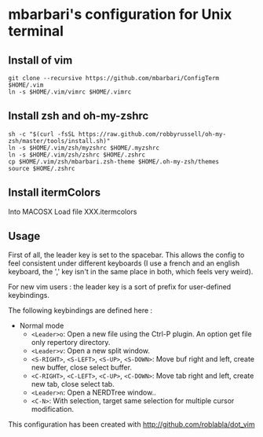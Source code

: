 mbarbari's configuration for Unix terminal
=================

## Install of vim
```
git clone --recursive https://github.com/mbarbari/ConfigTerm $HOME/.vim
ln -s $HOME/.vim/vimrc $HOME/.vimrc
```

## Install zsh and oh-my-zshrc
```
sh -c "$(curl -fsSL https://raw.github.com/robbyrussell/oh-my-zsh/master/tools/install.sh)"
ln -s $HOME/.vim/zsh/myzshrc $HOME/.myzshrc
ln -s $HOME/.vim/zsh/zshrc $HOME/.zshrc
cp $HOME/.vim/zsh/mbarbari.zsh-theme $HOME/.oh-my-zsh/themes
source $HOME/.zshrc
```

## Install itermColors

Into MACOSX Load file XXX.itermcolors

## Usage

First of all, the leader key is set to the spacebar. This allows the config
to feel consistent under different keyboards (I use a french and an english
keyboard, the ',' key isn't in the same place in both, which feels very weird).

For new vim users : the leader key is a sort of prefix for user-defined
keybindings.

The following keybindings are defined here :

- Normal mode
  - `<Leader>o`: Open a new file using the Ctrl-P plugin. An option get file only repertory directory.
  - `<Leader>v`: Open a new split window.
  - `<S-RIGHT>`, `<S-LEFT>`, `<S-UP>`, `<S-DOWN>`: Move buf right and left, create new buffer, close select buffer.
  - `<C-RIGHT>`, `<C-LEFT>`, `<C-UP>`, `<C-DOWN>`: Move tab right and left, create new tab, close select tab.
  - `<Leader>n`: Open a NERDTree window..
  - `<C-N>`: With selection, target same selection for multiple cursor modification.

This configuration has been created with http://github.com/roblabla/dot_vim
